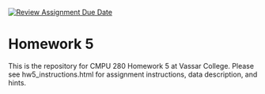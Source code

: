 [![Review Assignment Due Date](https://classroom.github.com/assets/deadline-readme-button-24ddc0f5d75046c5622901739e7c5dd533143b0c8e959d652212380cedb1ea36.svg)](https://classroom.github.com/a/B71A7IZ9)
# Homework 5

This is the repository for CMPU 280 Homework 5 at Vassar College. Please see
hw5_instructions.html for assignment instructions, data description, and hints.
